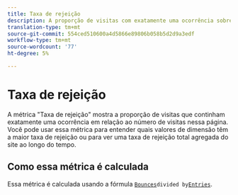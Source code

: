 ```yaml
---
title: Taxa de rejeição
description: A proporção de visitas com exatamente uma ocorrência sobre entradas.
translation-type: tm+mt
source-git-commit: 554ced510600a4d5866e89806b058b5d2d9a3edf
workflow-type: tm+mt
source-wordcount: '77'
ht-degree: 5%

---
```



# Taxa de rejeição

A métrica &quot;Taxa de rejeição&quot; mostra a proporção de visitas que continham exatamente uma ocorrência em relação ao número de visitas nessa página. Você pode usar essa métrica para entender quais valores de dimensão têm a maior taxa de rejeição ou para ver uma taxa de rejeição total agregada do site ao longo do tempo.

## Como essa métrica é calculada

Essa métrica é calculada usando a fórmula [`Bounces`](bounces.md)` divided by `[`Entries`](entries.md).
